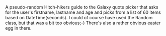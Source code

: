 A pseudo-random Hitch-hikers guide to the Galaxy quote picker that asks for the user's firstname, lastname and age and picks from a list of 60 items based on DateTime(seconds). I could of course have used the Random class, but that was a bit too obvious;-) There's also a rather obvious easter egg in there.
